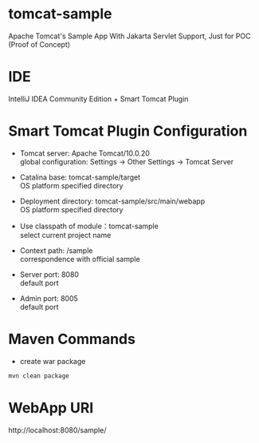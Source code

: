 # tomcat-sample
Apache Tomcat's Sample App With Jakarta Servlet Support, Just for POC (Proof of Concept)

# IDE
IntelliJ IDEA Community Edition + Smart Tomcat Plugin

# Smart Tomcat Plugin Configuration
- Tomcat server: Apache Tomcat/10.0.20 <br/>
global configuration: Settings -> Other Settings -> Tomcat Server

- Catalina base: tomcat-sample/target <br/>
OS platform specified directory

- Deployment directory: tomcat-sample/src/main/webapp <br/>
OS platform specified directory

- Use classpath of module：tomcat-sample <br/>
select current project name

- Context path: /sample <br/>
correspondence with official sample

- Server port: 8080 <br/>
default port

- Admin port: 8005 <br/>
default port

# Maven Commands
- create war package
```bash
mvn clean package
```

# WebApp URI
http://localhost:8080/sample/